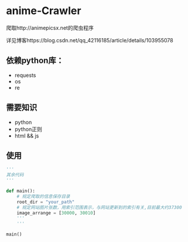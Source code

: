 # anime-Crawler

爬取http://animepicsx.net的爬虫程序

详见博客https://blog.csdn.net/qq_42116185/article/details/103955078

## 依赖python库：

- requests
- os
- re

## 需要知识

- python
- python正则
- html && js

## 使用

```python
'''
其余代码
'''

def main():
    # 规定爬取的信息保存目录
    root_dir = "your_path"
    # 规定网站图片张数，用索引范围表示，与网站更新到的索引有关,目前最大约37300
    image_arrange = [30000, 30010]
    '''
    '''

main()
```